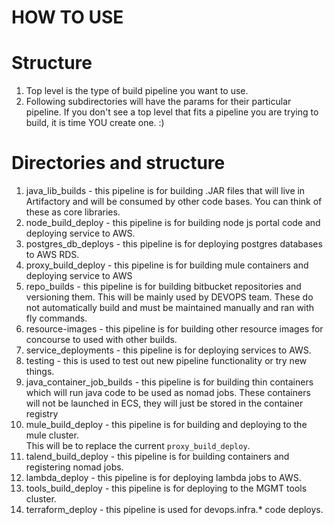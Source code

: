 # HOW TO USE

# Structure
 1. Top level is the type of build pipeline you want to use.
 2. Following subdirectories will have the params for their particular pipeline.
 If you don't see a top level that fits a pipeline you are trying to build,
 it is time YOU create one. :)

# Directories and structure
 1. java_lib_builds - this pipeline is for building .JAR files that will live
 in Artifactory and will be consumed by other code bases.  You can think of these
 as core libraries.
 2. node_build_deploy - this pipeline is for building node js portal code and
 deploying service to AWS.
 3. postgres_db_deploys - this pipeline is for deploying postgres databases to
 AWS RDS.
 4. proxy_build_deploy - this pipeline is for building mule containers and
 deploying service to AWS
 5. repo_builds - this pipeline is for building bitbucket repositories and
 versioning them.  This will be mainly used by DEVOPS team. These do not
 automatically build and must be maintained manually and ran with fly commands.
 4. resource-images - this pipeline is for building other resource images for
 concourse to used with other builds.
 5. service_deployments - this pipeline is for deploying services to AWS.
 6. testing - this is used to test out new pipeline functionality or try new
 things.
 7. java_container_job_builds - this pipeline is for building thin containers which will run java code to be used as nomad jobs. These containers will not be launched in ECS, they will just be stored in the container registry
 8. mule_build_deploy - this pipeline is for building and deploying to the mule cluster.  
 This will be to replace the current `proxy_build_deploy`.
 9. talend_build_deploy - this pipeline is for building containers and registering
 nomad jobs.
 10. lambda_deploy - this pipeline is for deploying lambda jobs to AWS.
 11. tools_build_deploy - this pipeline is for deploying to the MGMT tools cluster.
 12. terraform_deploy - this pipeline is used for devops.infra.* code deploys.

